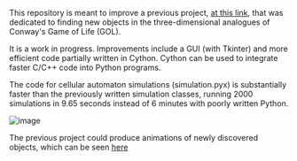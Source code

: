 
This repository is meant to improve a previous project, [at this link](https://colab.research.google.com/drive/15g1jnxBquah6GUF4DoPkcKmu0FTRSl_-?usp=sharing), that was dedicated to finding new objects in the three-dimensional analogues of Conway's Game of Life (GOL).

It is a work in progress. Improvements include a GUI (with Tkinter) and more efficient code partially written in Cython. Cython can be used to integrate faster C/C++ code into Python programs. 

The code for cellular automaton simulations (simulation.pyx) is substantially faster than the previously written simulation classes, running 2000 simulations in 9.65 seconds instead of 6 minutes with poorly written Python. 

![image](https://user-images.githubusercontent.com/82735611/182790992-e0b990fd-6744-479a-8579-18bb7eae203d.png)

The previous project could produce animations of newly discovered objects, which can be seen [here](https://drive.google.com/drive/folders/1PKuUsbWEtwWcqKOcSlp65b6jJn_0glE3?usp=sharing)

